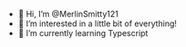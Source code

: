 - 👋 Hi, I’m @MerlinSmitty121
- 👀 I’m interested in a little bit of everything!
- 🌱 I’m currently learning Typescript

<!---
MerlinSmitty121/MerlinSmitty121 is a ✨ special ✨ repository because its `README.md` (this file) appears on your GitHub profile.
You can click the Preview link to take a look at your changes.
--->
